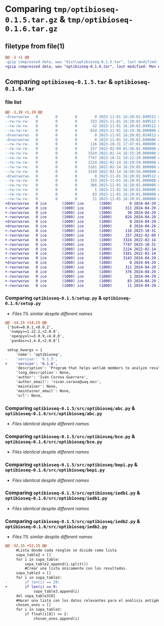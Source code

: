 # Comparing `tmp/optibioseq-0.1.5.tar.gz` & `tmp/optibioseq-0.1.6.tar.gz`

## filetype from file(1)

```diff
@@ -1 +1 @@
-gzip compressed data, was "dist\optibioseq-0.1.5.tar", last modified: Wed Nov  1 16:20:02 2023, max compression
+gzip compressed data, was "optibioseq-0.1.6.tar", last modified: Mon Apr 29 21:45:29 2024, max compression
```

## Comparing `optibioseq-0.1.5.tar` & `optibioseq-0.1.6.tar`

### file list

```diff
@@ -1,19 +1,19 @@
-drwxrwxrwx   0        0        0        0 2023-11-01 16:20:02.049512 optibioseq-0.1.5/
--rw-rw-rw-   0        0        0      333 2023-11-01 16:20:02.049512 optibioseq-0.1.5/PKG-INFO
--rw-rw-rw-   0        0        0       42 2023-11-01 16:20:02.049512 optibioseq-0.1.5/setup.cfg
--rw-rw-rw-   0        0        0      824 2023-11-01 16:19:38.000000 optibioseq-0.1.5/setup.py
-drwxrwxrwx   0        0        0        0 2023-11-01 16:20:02.024812 optibioseq-0.1.5/src/
-drwxrwxrwx   0        0        0        0 2023-11-01 16:20:02.040606 optibioseq-0.1.5/src/optibioseq/
--rw-rw-rw-   0        0        0      116 2023-10-31 17:47:01.000000 optibioseq-0.1.5/src/optibioseq/__init__.py
--rw-rw-rw-   0        0        0      257 2022-02-09 01:16:02.000000 optibioseq-0.1.5/src/optibioseq/__main__.py
--rw-rw-rw-   0        0        0     3324 2022-02-14 16:15:20.000000 optibioseq-0.1.5/src/optibioseq/abc.py
--rw-rw-rw-   0        0        0     7747 2023-10-31 19:22:29.000000 optibioseq-0.1.5/src/optibioseq/bce.py
--rw-rw-rw-   0        0        0     2224 2022-02-14 16:19:59.000000 optibioseq-0.1.5/src/optibioseq/bepi.py
--rw-rw-rw-   0        0        0     3161 2022-02-14 16:29:05.000000 optibioseq-0.1.5/src/optibioseq/iedb1.py
--rw-rw-rw-   0        0        0     3144 2022-02-14 16:50:54.000000 optibioseq-0.1.5/src/optibioseq/iedb2.py
-drwxrwxrwx   0        0        0        0 2023-11-01 16:20:02.049512 optibioseq-0.1.5/src/optibioseq.egg-info/
--rw-rw-rw-   0        0        0      333 2023-11-01 16:20:01.000000 optibioseq-0.1.5/src/optibioseq.egg-info/PKG-INFO
--rw-rw-rw-   0        0        0      366 2023-11-01 16:20:02.000000 optibioseq-0.1.5/src/optibioseq.egg-info/SOURCES.txt
--rw-rw-rw-   0        0        0        1 2023-11-01 16:20:01.000000 optibioseq-0.1.5/src/optibioseq.egg-info/dependency_links.txt
--rw-rw-rw-   0        0        0       83 2023-11-01 16:20:01.000000 optibioseq-0.1.5/src/optibioseq.egg-info/requires.txt
--rw-rw-rw-   0        0        0       11 2023-11-01 16:20:01.000000 optibioseq-0.1.5/src/optibioseq.egg-info/top_level.txt
+drwxrwxrwx   0 ice       (1000) ice       (1000)        0 2024-04-29 21:45:29.434449 optibioseq-0.1.6/
+-rwxrwxrwx   0 ice       (1000) ice       (1000)      311 2024-04-29 21:45:29.437447 optibioseq-0.1.6/PKG-INFO
+-rwxrwxrwx   0 ice       (1000) ice       (1000)       38 2024-04-29 21:45:29.451447 optibioseq-0.1.6/setup.cfg
+-rwxrwxrwx   0 ice       (1000) ice       (1000)      824 2024-04-29 21:42:23.000000 optibioseq-0.1.6/setup.py
+drwxrwxrwx   0 ice       (1000) ice       (1000)        0 2024-04-29 21:45:28.939668 optibioseq-0.1.6/src/
+drwxrwxrwx   0 ice       (1000) ice       (1000)        0 2024-04-29 21:45:29.154685 optibioseq-0.1.6/src/optibioseq/
+-rwxrwxrwx   0 ice       (1000) ice       (1000)      116 2023-10-31 17:47:01.000000 optibioseq-0.1.6/src/optibioseq/__init__.py
+-rwxrwxrwx   0 ice       (1000) ice       (1000)      257 2022-02-09 01:16:02.000000 optibioseq-0.1.6/src/optibioseq/__main__.py
+-rwxrwxrwx   0 ice       (1000) ice       (1000)     3324 2022-02-14 16:15:20.000000 optibioseq-0.1.6/src/optibioseq/abc.py
+-rwxrwxrwx   0 ice       (1000) ice       (1000)     7747 2023-10-31 19:22:29.000000 optibioseq-0.1.6/src/optibioseq/bce.py
+-rwxrwxrwx   0 ice       (1000) ice       (1000)     2224 2022-02-14 16:19:59.000000 optibioseq-0.1.6/src/optibioseq/bepi.py
+-rwxrwxrwx   0 ice       (1000) ice       (1000)     3161 2022-02-14 16:29:05.000000 optibioseq-0.1.6/src/optibioseq/iedb1.py
+-rwxrwxrwx   0 ice       (1000) ice       (1000)     3143 2024-04-29 21:15:37.000000 optibioseq-0.1.6/src/optibioseq/iedb2.py
+drwxrwxrwx   0 ice       (1000) ice       (1000)        0 2024-04-29 21:45:29.349173 optibioseq-0.1.6/src/optibioseq.egg-info/
+-rwxrwxrwx   0 ice       (1000) ice       (1000)      311 2024-04-29 21:45:28.000000 optibioseq-0.1.6/src/optibioseq.egg-info/PKG-INFO
+-rwxrwxrwx   0 ice       (1000) ice       (1000)      376 2024-04-29 21:45:28.000000 optibioseq-0.1.6/src/optibioseq.egg-info/SOURCES.txt
+-rwxrwxrwx   0 ice       (1000) ice       (1000)        1 2024-04-29 21:45:28.000000 optibioseq-0.1.6/src/optibioseq.egg-info/dependency_links.txt
+-rwxrwxrwx   0 ice       (1000) ice       (1000)       83 2024-04-29 21:45:28.000000 optibioseq-0.1.6/src/optibioseq.egg-info/requires.txt
+-rwxrwxrwx   0 ice       (1000) ice       (1000)       11 2024-04-29 21:45:28.000000 optibioseq-0.1.6/src/optibioseq.egg-info/top_level.txt
```

### Comparing `optibioseq-0.1.5/setup.py` & `optibioseq-0.1.6/setup.py`

 * *Files 1% similar despite different names*

```diff
@@ -14,15 +14,15 @@
 ['bs4>=0.0.1,<0.0.2',
  'numpy>=1.22.2,<2.0.0',
  'openpyxl>=3.0.9,<4.0.0',
  'pandas>=1.4.0,<2.0.0']
 
 setup_kwargs = {
     'name': 'optibioseq',
-    'version': '0.1.5',
+    'version': '0.1.6',
     'description': 'Program that helps wetlab members to analyze results from popular epitope prediction tools',
     'long_description': None,
     'author': 'Iván Corona Guerrero',
     'author_email': '<ivan.corona@uaq.mx>',
     'maintainer': None,
     'maintainer_email': None,
     'url': None,
```

### Comparing `optibioseq-0.1.5/src/optibioseq/abc.py` & `optibioseq-0.1.6/src/optibioseq/abc.py`

 * *Files identical despite different names*

### Comparing `optibioseq-0.1.5/src/optibioseq/bce.py` & `optibioseq-0.1.6/src/optibioseq/bce.py`

 * *Files identical despite different names*

### Comparing `optibioseq-0.1.5/src/optibioseq/bepi.py` & `optibioseq-0.1.6/src/optibioseq/bepi.py`

 * *Files identical despite different names*

### Comparing `optibioseq-0.1.5/src/optibioseq/iedb1.py` & `optibioseq-0.1.6/src/optibioseq/iedb1.py`

 * *Files identical despite different names*

### Comparing `optibioseq-0.1.5/src/optibioseq/iedb2.py` & `optibioseq-0.1.6/src/optibioseq/iedb2.py`

 * *Files 1% similar despite different names*

```diff
@@ -52,15 +52,15 @@
     #Lista donde cada renglón se divide como lista
     sopa_table2 = []
     for i in sopa_table:
         sopa_table2.append(i.split())
         #Crear una lista únicamente con los resultados.
     sopa_table3 = []
     for i in sopa_table2:
-        if len(i) == 29:
+        if len(i) == 9:
             sopa_table3.append(i)
     del sopa_table3[0]
     #Hacer una lista con los datos relevantes para el análisis antigénicos
     chosen_ones = []
     for i in sopa_table3:
         if float(i[8]) <= 2:
             chosen_ones.append(i)
```

